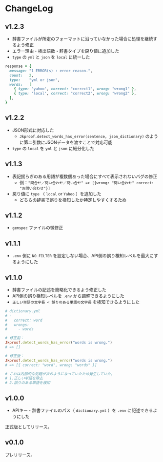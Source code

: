 # ChangeLog

## v1.2.3
- 辞書ファイルが所定のフォーマットに沿っていなかった場合に処理を継続するよう修正
- エラー理由・検出語数・辞書タイプを戻り値に追加した
- `type` の `yml` と `json` を `local` に統一した


```ruby
response = {
  message: "1 ERROR(s) : error reason.",
  count:   2,
  type:    "yml or json",
  words:   [
    { type: 'yahoo', correct: "correct1", wrong: "wrong1" },
    { type: 'local', correct: "correct2", wrong: "wrong2" },
  ],
}
```

## v1.2.2
- JSON形式に対応した
  - `Jkproof.detect_words_has_error(sentence, json_dictionary)` のように第二引数にJSONデータを渡すことで対応可能
- `type` の `local` を `yml` と `json` に細分化した

## v1.1.3
- 表記揺らぎのある用語が複数個あった場合にすべて表示されないバグの修正
  - 例：`"問合せ／問い合わせ／問い合せ" => [{wrong: "問い合わせ" correct: "お問い合わせ"}]`
- 戻り値に `type` （ `local` or `Yahoo` ）を追加した
  - どちらの辞書で誤りを検知したか特定しやすくするため

## v1.1.2
- `gemspec` ファイルの微修正

## v1.1.1
- `.env` 側に `NO_FILTER` を設定しない場合、API側の誤り検知レベルを最大にするようにした

## v1.1.0

- 辞書ファイルの記述を簡略化できるよう修正した
- API側の誤り検知レベルを `.env` から調整できるようにした
- `正しい単語の文字長 < 誤りのある単語の文字長` を検知できるようにした

```ruby
# dictionary.yml
# -
#   correct: word
#   wrongs:
#     - words

# 修正前：
Jkproof.detect_words_has_error("words is wrong.")
# => []

# 修正後：
Jkproof.detect_words_has_error("words is wrong.")
# => [{ correct: "word", wrong: "words" }]

# これは内部的な処理が次のようになっていたため発生していた。
# 1.正しい単語を除去
# 2.誤りのある単語を検知
```

## v1.0.0

- APIキー・辞書ファイルのパス（ `dictionary.yml` ）を `.env` に記述できるようにした 

正式版としてリリース。

## v0.1.0
プレリリース。
